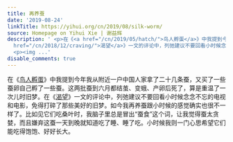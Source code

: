 ```yaml
---
title: 再养蚕
date: '2019-08-24'
linkTitle: https://yihui.org/cn/2019/08/silk-worm/
source: Homepage on Yihui Xie | 谢益辉
description: ' <p>在《<a href="/cn/2019/05/hatch/">鸟人孵蛋</a>》中我提到今年我从附近一户中国人家拿了二十几条蚕，又买了一些蚕卵自己孵了一些蚕。这两批蚕到六月都结茧、变蛾、产卵后死了，算是重温了一次儿时旧梦。在《<a
  href="/cn/2018/12/craving/">渴望</a>》一文的评论中，列弛建议不要回看小时候念念不忘的电视和电影，免得打碎了那些美好的旧梦。如今我再养蚕跟小时候的感觉确实也很不一样了。比如见它们吃桑叶时，我脑子里总是冒出“蚕食”这个词，让我觉得蚕太贪婪，而且嫌弃这蚕一天到晚就知道吃了睡、睡了吃。小时候我则一门心思希望它们能吃得饱饱、好好长大。</p>
  <p><img ...'
disable_comments: true
---
```

 <p>在《<a href="/cn/2019/05/hatch/">鸟人孵蛋</a>》中我提到今年我从附近一户中国人家拿了二十几条蚕，又买了一些蚕卵自己孵了一些蚕。这两批蚕到六月都结茧、变蛾、产卵后死了，算是重温了一次儿时旧梦。在《<a href="/cn/2018/12/craving/">渴望</a>》一文的评论中，列弛建议不要回看小时候念念不忘的电视和电影，免得打碎了那些美好的旧梦。如今我再养蚕跟小时候的感觉确实也很不一样了。比如见它们吃桑叶时，我脑子里总是冒出“蚕食”这个词，让我觉得蚕太贪婪，而且嫌弃这蚕一天到晚就知道吃了睡、睡了吃。小时候我则一门心思希望它们能吃得饱饱、好好长大。</p> <p><img ...